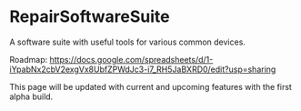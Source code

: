 # RepairSoftwareSuite
A software suite with useful tools for various common devices.

Roadmap: https://docs.google.com/spreadsheets/d/1-iYpabNx2cbV2exgVx8UbfZPWdJc3-i7_RH5JaBXRD0/edit?usp=sharing

This page will be updated with current and upcoming features with the first alpha build.
